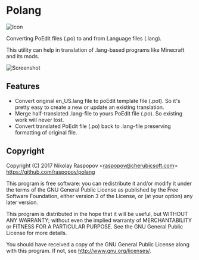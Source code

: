 # Polang 

![Icon](http://www.cherubicsoft.com/_media/projects/polang/polang.png)

Converting PoEdit files (.po) to and from Language files (.lang).

This utility can help in translation of .lang-based programs like Minecraft and its mods.


![Screenshot](http://www.cherubicsoft.com/_media/projects/polang/polang-main.png)

## Features

 * Convert original en_US.lang file to poEdit template file (.pot). So it's pretty easy to create a new or update an existing translation.
 * Merge half-translated .lang-file to yours PoEdit file (.po). So existing work will never lost.
 * Convert translated PoEdit file (.po) back to .lang-file preserving formatting of original file.

## Copyright

Copyright (C) 2017 Nikolay Raspopov <<raspopov@cherubicsoft.com>>
https://github.com/raspopov/polang

This program is free software: you can redistribute it and/or modify
it under the terms of the GNU General Public License as published by
the Free Software Foundation, either version 3 of the License, or
(at your option) any later version.

This program is distributed in the hope that it will be useful,
but WITHOUT ANY WARRANTY; without even the implied warranty of
MERCHANTABILITY or FITNESS FOR A PARTICULAR PURPOSE.  See the
GNU General Public License for more details.

You should have received a copy of the GNU General Public License
along with this program.  If not, see <http://www.gnu.org/licenses/>.
